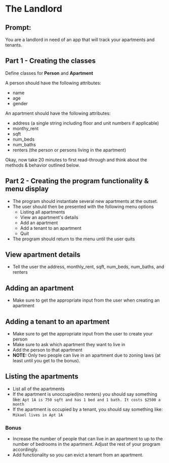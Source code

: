 # The Landlord

## Prompt:
You are a landlord in need of an app that will track your apartments and tenants. 

## Part 1 - Creating the classes

Define classes for __Person__ and __Apartment__

A person should have the following attributes:

* name
* age
* gender

An apartment should have the following attributes:

* address (a single string including floor and unit numbers if applicable)
* monthy_rent
* sqft
* num_beds
* num_baths
* renters (the person or persons living in the apartment)

Okay, now take 20 minutes to first read-through and think about the methods & behavior outlined below.

## Part 2 - Creating the program functionality & menu display

* The program should instantiate several new apartments at the outset.
* The user should then be presented with the following menu options
  * Listing all apartments
  * View an apartment's details
  * Add an apartment
  * Add a tenant to an apartment
  * Quit
* The program should return to the menu until the user quits

## View apartment details
* Tell the user the address, monthly_rent, sqft, num_beds, num_baths, and renters

## Adding an apartment
* Make sure to get the appropriate input from the user when creating an apartment

## Adding a tenant to an apartment
* Make sure to get the appropriate input from the user to create your person
* Make sure to ask which apartment they want to live in
* Add the person to that apartment
* __NOTE:__ Only two people can live in an apartment due to zoning laws (at least until you get to the bonus).

## Listing the apartments
* List all of the apartments
* If the apartment is unoccupied(no renters) you should say something like:
  `Apt 1A is 750 sqft and has 1 bed and 1 bath. It costs $2500 a month`
* If the apartment is occupied by a tenant, you should say something like:
  `Mikael lives in Apt 1A`

### Bonus
* Increase the number of people that can live in an apartment to up to the number of bedrooms in the apartment. Adjust the rest of your program accordingly.
* Add functionality so you can evict a tenant from an apartment.